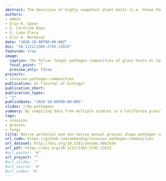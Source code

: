 ```yaml
---
abstract: The densities of highly competent plant hosts (i.e. those that are susceptible to and successfully transmit a pathogen) may shape pathogen community composition and disease severity, altering disease risk and impacts. Life history and evolutionary history can influence host competence; longer lived species tend to be better defended than shorter lived species and pathogens adapt to infect species with which they have longer evolutionary histories. It is unclear, however, how the densities of species that differ in competence due to life and evolutionary histories affect plant pathogen community composition and disease severity. We examined foliar fungal pathogens of two host groups in a California grassland: native perennial and non‐native annual grasses. We first characterized pathogen community composition and disease severity of the two host groups to approximate differences in competence. We then used observational and manipulated gradients of native perennial and non‐native annual grass densities to assess the effects of each host group on pathogen community composition and disease severity in 1‐m2 plots. Native perennial and non‐native annual grasses hosted distinct pathogen communities but shared generalist pathogens. Native perennial grasses experienced 26% higher disease severity than non‐native annuals. Only the observational gradient of native perennial grass density affected disease severity; there were no other significant relationships between host group density and either disease severity or pathogen community composition. The life and evolutionary histories of grasses likely influence their competence for different pathogen species, exemplified by distinct pathogen communities and differences in disease severity. However, there was limited evidence that the density of either host group affected pathogen community composition or disease severity. Therefore, competence for different pathogens likely shapes pathogen community composition and disease severity but may not interact with host density to alter disease risk and impacts at small scales.
authors:
- admin
- Erin R. Spear 
- S. Caroline Daws
- S. Luke Flory 
- Erin A. Mordecai
date: "2020-10-08T00:00:00Z"
doi: "10.1111/1365-2745.13515"
featured: true
image:
  caption: The foliar fungal pathogen communities of grass hosts at Jasper Ridge Biological Preserve.
  focal_point: ""
  preview_only: false
projects:
- invasion-pathogen-communities
publication: In *Journal of Ecology*
publication_short:
publication_types:
- "3"
publishDate: "2020-10-08T00:00:00Z"
slides: jrbp-pathogens
summary: By compiling data from multiple studies in a California grassland, we found that the origin and life history of grasses can contribute to differences in pathogen community composition and disease severity.
tags:
- invasion
- grasses
- fungi
title: Native perennial and non‐native annual grasses shape pathogen community composition and disease severity in a California grassland
url_code: https://github.com/aekendig/invasion-pathogen-communities
url_dataset: http://doi.org/10.5281/zenodo.4062434
url_pdf: https://doi.org/10.1111/1365-2745.13515
#url_poster: '#'
url_project: ""
#url_slides: ""
#url_source: '#'
#url_video: '#'
---
```


